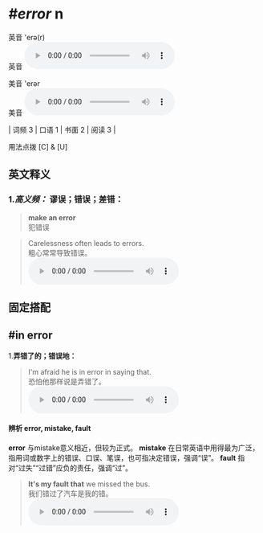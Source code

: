 # ***\#error*** n
英音 'erə(r)  
英音
<audio src="./media/error-B.aac" controls="controls"></audio>

美音 'erər  
美音
<audio src="./media/error.aac" controls="controls"></audio>



| 词频 3 | 口语 1 | 书面 2 | 阅读 3 |  

用法点拨  [C] & [U]

英文释义
---
### 1.*高义频：* **谬误；错误；差错：**  

 > **make an error**   
 > 犯错误    

 > Carelessness often leads to errors.   
 > 粗心常常导致错误。    
<audio src="./media/error-2.aac" controls="controls"></audio>


固定搭配
---
## \#in error 
1.**弄错了的；错误地：**  

 > I'm afraid he is in error in saying that.  
 > 恐怕他那样说是弄错了。    
<audio src="./media/error-3.aac" controls="controls"></audio>

#### 辨析 error, mistake, fault
  
**error** 与mistake意义相近，但较为正式。
**mistake** 在日常英语中用得最为广泛，指用词或数字上的错误、口误、笔误，也可指决定错误，强调“误”。
**fault** 指对“过失”“过错”应负的责任，强调“过”。
 > **It's my fault that** we missed the bus.  
 > 我们错过了汽车是我的错。    
<audio src="./media/error-8.aac" controls="controls"></audio>




